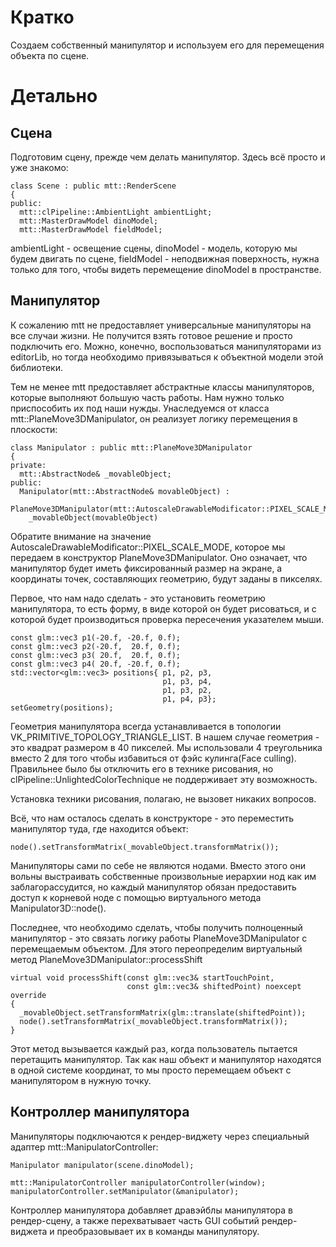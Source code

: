 # Кратко
Создаем собственный манипулятор и используем его для перемещения объекта по сцене.

# Детально
## Сцена
Подготовим сцену, прежде чем делать манипулятор. Здесь всё просто и уже знакомо:

    class Scene : public mtt::RenderScene
    {
    public:
      mtt::clPipeline::AmbientLight ambientLight;
      mtt::MasterDrawModel dinoModel;
      mtt::MasterDrawModel fieldModel;

ambientLight - освещение сцены, dinoModel - модель, которую мы будем двигать по сцене, fieldModel - неподвижная поверхность, нужна только для того, чтобы видеть перемещение dinoModel в пространстве.

## Манипулятор
К сожалению mtt не предоставляет универсальные манипуляторы на все случаи жизни. Не получится взять готовое решение и просто подключить его. Можно, конечно, воспользоваться манипуляторами из editorLib, но тогда необходимо привязываться к объектной модели этой библиотеки.

Тем не менее mtt предоставляет абстрактные классы манипуляторов, которые выполняют большую часть работы. Нам нужно только приспособить их под наши нужды. Унаследуемся от класса mtt::PlaneMove3DManipulator, он реализует логику перемещения в плоскости:

    class Manipulator : public mtt::PlaneMove3DManipulator
    {
    private:
      mtt::AbstractNode& _movableObject;
    public:
      Manipulator(mtt::AbstractNode& movableObject) :
        PlaneMove3DManipulator(mtt::AutoscaleDrawableModificator::PIXEL_SCALE_MODE),
        _movableObject(movableObject)

Обратите внимание на значение AutoscaleDrawableModificator::PIXEL_SCALE_MODE, которое мы передаем в конструктор PlaneMove3DManipulator. Оно означает, что манипулятор будет иметь фиксированный размер на экране, а координаты точек, составляющих геометрию, будут заданы в пикселях.

Первое, что нам надо сделать - это установить геометрию манипулятора, то есть форму, в виде которой он будет рисоваться, и с которой будет производиться проверка пересечения указателем мыши.

    const glm::vec3 p1(-20.f, -20.f, 0.f);
    const glm::vec3 p2(-20.f,  20.f, 0.f);
    const glm::vec3 p3( 20.f,  20.f, 0.f);
    const glm::vec3 p4( 20.f, -20.f, 0.f);
    std::vector<glm::vec3> positions{ p1, p2, p3,
                                      p1, p3, p4,
                                      p1, p3, p2,
                                      p1, p4, p3};
    setGeometry(positions);

Геометрия манипулятора всегда устанавливается в топологии VK_PRIMITIVE_TOPOLOGY_TRIANGLE_LIST. В нашем случае геометрия - это квадрат размером в 40 пикселей. Мы использовали 4 треугольника вместо 2 для того чтобы избавиться от фэйс кулинга(Face culling). Правильнее было бы отключить его в технике рисования, но clPipeline::UnlightedColorTechnique не поддерживает эту возможность.

Установка техники рисования, полагаю, не вызовет никаких вопросов.

Всё, что нам осталось сделать в конструкторе - это переместить манипулятор туда, где находится объект:

    node().setTransformMatrix(_movableObject.transformMatrix());

Манипуляторы сами по себе не являются нодами. Вместо этого они вольны выстраивать собственные произвольные иерархии нод как им заблагорассудится, но каждый манипулятор обязан предоставить доступ к корневой ноде с помощью виртуального метода Manipulator3D::node().

Последнее, что необходимо сделать, чтобы получить полноценный манипулятор - это связать логику работы PlaneMove3DManipulator с перемещаемым объектом. Для этого переопределим виртуальный метод PlaneMove3DManipulator::processShift

    virtual void processShift(const glm::vec3& startTouchPoint,
                              const glm::vec3& shiftedPoint) noexcept override
    {
      _movableObject.setTransformMatrix(glm::translate(shiftedPoint));
      node().setTransformMatrix(_movableObject.transformMatrix());
    }

Этот метод вызывается каждый раз, когда пользователь пытается перетащить манипулятор. Так как наш объект и манипулятор находятся в одной системе координат, то мы просто перемещаем объект с манипулятором в нужную точку.

## Контроллер манипулятора
Манипуляторы подключаются к рендер-виджету через специальный адаптер mtt::ManipulatorController:

    Manipulator manipulator(scene.dinoModel);

    mtt::ManipulatorController manipulatorController(window);
    manipulatorController.setManipulator(&manipulator);

Контроллер манипулятора добавляет дравэйблы манипулятора в рендер-сцену, а также перехватывает часть GUI событий рендер-виджета и преобразовывает их в команды манипулятору.